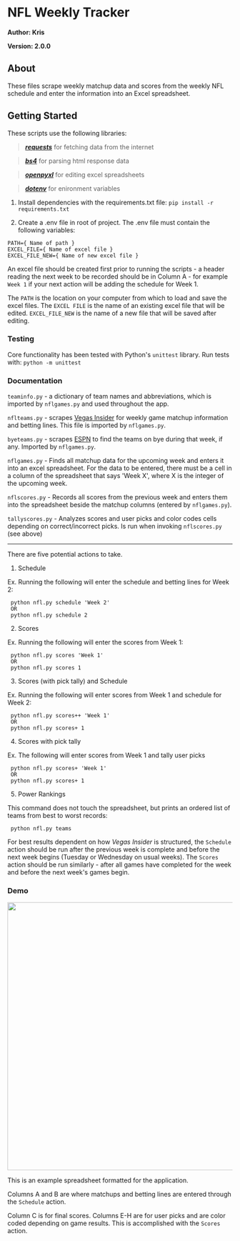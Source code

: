 # NFL Weekly Tracker

**Author: Kris**

**Version: 2.0.0**

## About

These files scrape weekly matchup data and scores from the weekly NFL schedule and enter the information into an Excel spreadsheet.

## Getting Started

These scripts use the following libraries:
> <a href="https://docs.python-requests.org/en/latest/user/install/#install">***requests***</a>
> for fetching data from the internet

> <a href="https://www.crummy.com/software/BeautifulSoup/bs4/doc/">***bs4***</a>
> for parsing html response data

> <a href="https://openpyxl.readthedocs.io/en/stable/">***openpyxl***</a>
> for editing excel spreadsheets


> <a href="https://pypi.org/project/python-dotenv/">***dotenv***</a>
> for enironment variables 

1. Install dependencies with the requirements.txt file: `pip install -r requirements.txt`

2. Create a .env file in root of project. The .env file must contain the following variables:
```
PATH={ Name of path }
EXCEL_FILE={ Name of excel file }
EXCEL_FILE_NEW={ Name of new excel file }
```

An excel file should be created first prior to running the scripts - a header reading the next week to be recorded should be in Column A - for example `Week 1` if your next action will be adding the schedule for Week 1.

The `PATH` is the location on your computer from which to load and save the excel files. The `EXCEL FILE` is the name of an existing excel file that will be edited. `EXCEL_FILE_NEW` is the name of a new file that will be saved after editing. 


### Testing

Core functionality has been tested with Python's `unittest` library. Run tests with: `python -m unittest`


### Documentation

`teaminfo.py` - a dictionary of team names and abbreviations, which is imported by `nflgames.py` and used throughout the app.

`nflteams.py` - scrapes <a href="http://www.vegasinsider.com/nfl/odds/las-vegas/">Vegas Insider</a> for weekly game matchup information and betting lines. This file is imported by `nflgames.py`.

`byeteams.py` - scrapes <a href="http://www.espn.com/nfl/schedule/">ESPN</a> to find the teams on bye during that week, if any. Imported by `nflgames.py`.

`nflgames.py` - Finds all matchup data for the upcoming week and enters it into an excel spreadsheet. For the data to be entered, there must be a cell in a column of the spreadsheet that says 'Week X', where X is the integer of the upcoming week.

`nflscores.py` - Records all scores from the previous week and enters them into the spreadsheet beside the matchup columns (entered by `nflgames.py`).

`tallyscores.py` - Analyzes scores and user picks and color codes cells depending on correct/incorrect picks. Is run when invoking `nflscores.py` (see above)


---

There are five potential actions to take.
1. Schedule

Ex. Running the following will enter the schedule and betting lines for Week 2:

     python nfl.py schedule 'Week 2'
     OR
     python nfl.py schedule 2

2. Scores

Ex. Running the following will enter the scores from Week 1:

     python nfl.py scores 'Week 1'
     OR
     python nfl.py scores 1

3. Scores (with pick tally) and Schedule

Ex. Running the following will enter scores from Week 1 and schedule for Week 2:

     python nfl.py scores++ 'Week 1'
     OR
     python nfl.py scores+ 1

4. Scores with pick tally

Ex. The following will enter scores from Week 1 and tally user picks

     python nfl.py scores+ 'Week 1'
     OR
     python nfl.py scores+ 1

5. Power Rankings

This command does not touch the spreadsheet, but prints an ordered list of teams from best to worst records:

     python nfl.py teams


For best results dependent on how *Vegas Insider* is structured, the `Schedule` action should be run after the previous week is complete and before the next week begins (Tuesday or Wednesday on usual weeks). The `Scores` action should be run similarly - after all games have completed for the week and before the next week's games begin.


### Demo

<image src="assets/nfl-demo.png" width=600>

This is an example spreadsheet formatted for the application. 

Columns A and B are where matchups and betting lines are entered through the `Schedule` action. 

Column C is for final scores. Columns E-H are for user picks and are color coded depending on game results. This is accomplished with the `Scores` action.